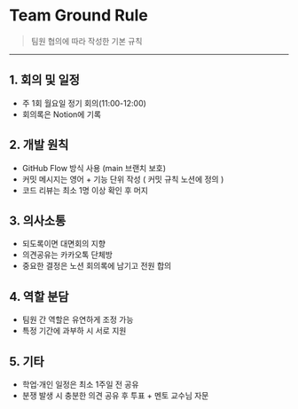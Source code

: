 # Team Ground Rule  
> 팀원 협의에 따라 작성한 기본 규칙

---

## 1. 회의 및 일정
- 주 1회 월요일 정기 회의(11:00-12:00)
- 회의록은 Notion에 기록

## 2. 개발 원칙
- GitHub Flow 방식 사용 (main 브랜치 보호)
- 커밋 메시지는 영어 + 기능 단위 작성 ( 커밋 규칙 노션에 정의 )
- 코드 리뷰는 최소 1명 이상 확인 후 머지

## 3. 의사소통
- 되도록이면 대면회의 지향
- 의견공유는 카카오톡 단체방
- 중요한 결정은 노션 회의록에 남기고 전원 합의

## 4. 역할 분담
- 팀원 간 역할은 유연하게 조정 가능
- 특정 기간에 과부하 시 서로 지원

## 5. 기타
- 학업·개인 일정은 최소 1주일 전 공유
- 분쟁 발생 시 충분한 의견 공유 후 투표 + 멘토 교수님 자문
